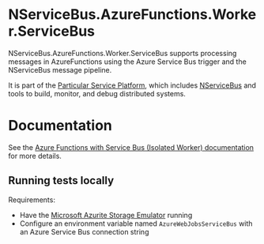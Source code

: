 # NServiceBus.AzureFunctions.Worker.ServiceBus

NServiceBus.AzureFunctions.Worker.ServiceBus supports processing messages in AzureFunctions using the Azure Service Bus trigger and the NServiceBus message pipeline.

It is part of the [Particular Service Platform](https://particular.net/service-platform), which includes [NServiceBus](https://particular.net/nservicebus) and tools to build, monitor, and debug distributed systems.

# Documentation

See the [Azure Functions with Service Bus (Isolated Worker) documentation](https://docs.particular.net/nservicebus/hosting/azure-functions-service-bus/) for more details.

## Running tests locally

Requirements:

- Have the [Microsoft Azurite Storage Emulator](https://learn.microsoft.com/en-us/azure/storage/common/storage-use-azurite?tabs=visual-studio) running
- Configure an environment variable named `AzureWebJobsServiceBus` with an Azure Service Bus connection string
